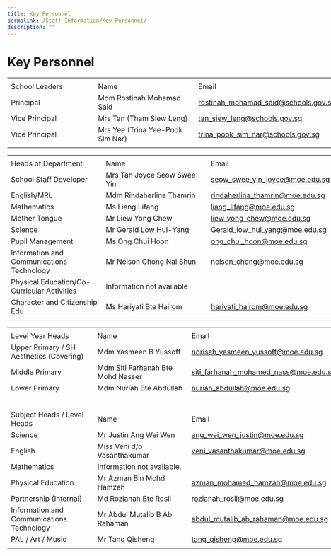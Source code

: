 ```yaml
---
title: Key Personnel
permalink: /Staff-Information/Key-Personnel/
description: ""
---
```

Key Personnel
=============

<table border="0" cellpadding="0" cellspacing="0" width="750" style="border-collapse:
 collapse;width:563pt"><colgroup><col width="215" style="mso-width-source:userset;mso-width-alt:7862;width:161pt"> <col width="250" style="mso-width-source:userset;mso-width-alt:9142;width:188pt"> <col width="285" style="mso-width-source:userset;mso-width-alt:10422;width:214pt"></colgroup><tbody><tr height="7" style="mso-height-source:userset;height:5.25pt"><td height="7" width="215" style="height:5.25pt;width:161pt"></td><td width="250" style="width:188pt"></td><td width="285" style="width:214pt"></td></tr><tr height="21" style="height:15.75pt"><td height="21" class="xl70" style="height:15.75pt">School Leaders</td><td class="xl67" style="border-left:none">Name</td><td class="xl72" style="border-left:none">Email</td></tr><tr height="21" style="height:15.75pt"><td height="21" class="xl71" style="height:15.75pt;border-top:none">Principal</td><td class="xl68" style="border-top:none;border-left:none">Mdm Rostinah Mohamad Said&nbsp;</td><td class="xl69" style="border-top:none;border-left:none"><a href="mailto:rostinah_mohamad_said@schools.gov.sg">rostinah_mohamad_said@schools.gov.sg</a></td></tr><tr height="21" style="height:15.75pt"><td height="21" class="xl71" style="height:15.75pt;border-top:none">Vice Principal</td><td class="xl68" style="border-top:none;border-left:none">Mrs Tan (Tham Siew Leng)</td><td class="xl69" style="border-top:none;border-left:none"><a href="mailto:tan_siew_leng@schools.gov.sg">tan_siew_leng@schools.gov.sg</a></td></tr><tr height="21" style="height:15.75pt"><td height="21" class="xl71" style="height:15.75pt;border-top:none">Vice Principal</td><td class="xl68" style="border-top:none;border-left:none">Mrs Yee (Trina Yee-Pook Sim Nar)</td><td class="xl69" style="border-top:none;border-left:none"><a href="mailto:trina_pook_sim_nar@schools.gov.sg">trina_pook_sim_nar@schools.gov.sg</a></td></tr><tr height="6" style="mso-height-source:userset;height:4.5pt"><td height="6" style="height:4.5pt"></td><td></td><td class="xl66"></td></tr></tbody></table>
 
 
<table border="0" cellpadding="0" cellspacing="0" width="750" style="border-collapse:
 collapse;width:563pt"><colgroup><col width="215" style="mso-width-source:userset;mso-width-alt:7862;width:161pt"> <col width="250" style="mso-width-source:userset;mso-width-alt:9142;width:188pt"> <col width="285" style="mso-width-source:userset;mso-width-alt:10422;width:214pt"></colgroup><tbody><tr height="4" style="mso-height-source:userset;height:3.0pt"><td height="4" width="215" style="height:3.0pt;width:161pt"></td><td width="250" style="width:188pt"></td><td width="285" style="width:214pt"></td></tr><tr height="21" style="height:15.75pt"><td height="21" class="xl71" style="height:15.75pt">Heads of Department</td><td class="xl67" style="border-left:none">Name</td><td class="xl73" style="border-left:none">Email</td></tr><tr height="21" style="height:15.75pt"><td height="21" class="xl72" style="height:15.75pt;border-top:none">School Staff Developer</td><td class="xl68" style="border-top:none;border-left:none">Mrs Tan Joyce Seow Swee Yin</td><td class="xl70" style="border-top:none;border-left:none"><a href="mailto:seow_swee_yin_joyce@moe.edu.sg">seow_swee_yin_joyce@moe.edu.sg</a></td></tr><tr height="21" style="height:15.75pt"><td height="21" class="xl72" style="height:15.75pt;border-top:none">English/MRL</td><td class="xl69" width="250" style="border-top:none;border-left:none;width:188pt">Mdm Rindaherlina Thamrin<span style="mso-spacerun:yes">&nbsp;</span></td><td class="xl70" style="border-top:none;border-left:none"><a href="mailto:rindaherlina_thamrin@moe.edu.sg">rindaherlina_thamrin@moe.edu.sg</a></td></tr><tr height="21" style="height:15.75pt"><td height="21" class="xl72" style="height:15.75pt;border-top:none">Mathematics</td><td class="xl68" style="border-top:none;border-left:none">Ms Liang Lifang</td><td class="xl70" style="border-top:none;border-left:none"><a href="mailto:liang_lifang@moe.edu.sg">liang_lifang@moe.edu.sg</a></td></tr><tr height="21" style="height:15.75pt"><td height="21" class="xl72" style="height:15.75pt;border-top:none">Mother Tongue</td><td class="xl68" style="border-top:none;border-left:none">Mr Liew Yong Chew</td><td class="xl70" style="border-top:none;border-left:none"><a href="mailto:liew_yong_chew@moe.edu.sg">liew_yong_chew@moe.edu.sg</a></td></tr><tr height="21" style="height:15.75pt"><td height="21" class="xl72" style="height:15.75pt;border-top:none">Science</td><td class="xl68" style="border-top:none;border-left:none">Mr Gerald Low Hui-Yang<span style="mso-spacerun:yes">&nbsp;</span></td><td class="xl70" style="border-top:none;border-left:none"><a href="mailto:Gerald_low_hui_yang@moe.edu.sg">Gerald_low_hui_yang@moe.edu.sg</a></td></tr><tr height="21" style="height:15.75pt"><td height="21" class="xl72" style="height:15.75pt;border-top:none">Pupil Management</td><td class="xl68" style="border-top:none;border-left:none">Ms Ong Chui Hoon</td><td class="xl70" style="border-top:none;border-left:none"><a href="mailto:ong_chui_hoon@moe.edu.sg">ong_chui_hoon@moe.edu.sg</a></td></tr><tr height="41" style="height:30.75pt"><td height="41" class="xl75" width="215" style="height:30.75pt;border-top:none;
  width:161pt">Information and Communications Technology</td><td class="xl68" style="border-top:none;border-left:none">Mr Nelson Chong Nai Shun</td><td class="xl70" style="border-top:none;border-left:none"><a href="mailto:nelson_chong@moe.edu.sg">nelson_chong@moe.edu.sg</a></td></tr><tr height="41" style="height:30.75pt"><td height="41" class="xl75" width="215" style="height:30.75pt;border-top:none;
  width:161pt">Physical Education/Co-Curricular Activities</td><td colspan="2" class="xl73" style="border-left:none">Information not available</td></tr><tr height="21" style="height:15.75pt"><td height="21" class="xl75" width="215" style="height:15.75pt;border-top:none;
  width:161pt">Character and Citizenship Edu</td><td class="xl68" style="border-top:none;border-left:none">Ms Hariyati Bte Hairom</td><td class="xl70" style="border-top:none;border-left:none"><a href="mailto:hariyati_hairom@moe.edu.sg">hariyati_hairom@moe.edu.sg</a></td></tr><tr height="5" style="mso-height-source:userset;height:3.75pt"><td height="5" style="height:3.75pt"></td><td></td><td class="xl66"></td></tr></tbody></table>
	

<table border="0" cellpadding="0" cellspacing="0" width="750" style="border-collapse:
 collapse;width:563pt"><colgroup><col width="215" style="mso-width-source:userset;mso-width-alt:7862;width:161pt"> <col width="250" style="mso-width-source:userset;mso-width-alt:9142;width:188pt"> <col width="285" style="mso-width-source:userset;mso-width-alt:10422;width:214pt"></colgroup><tbody><tr height="5" style="mso-height-source:userset;height:3.75pt"><td height="5" width="215" style="height:3.75pt;width:161pt"></td><td width="250" style="width:188pt"></td><td width="285" style="width:214pt"></td></tr><tr height="21" style="height:15.75pt"><td height="21" class="xl71" style="height:15.75pt">Level Year Heads</td><td class="xl67" style="border-left:none">Name</td><td class="xl73" style="border-left:none">Email</td></tr><tr height="41" style="height:30.75pt"><td height="41" class="xl75" width="215" style="height:30.75pt;border-top:none;
  width:161pt">Upper Primary / SH Aesthetics (Covering)</td><td class="xl68" style="border-top:none;border-left:none">Mdm Yasmeen B Yussoff</td><td class="xl70" style="border-top:none;border-left:none"><a href="mailto:norisah_yasmeen_yussoff@moe.edu.sg">norisah_yasmeen_yussoff@moe.edu.sg</a></td></tr><tr height="21" style="height:15.75pt"><td height="21" class="xl72" style="height:15.75pt;border-top:none">Middle Primary</td><td class="xl68" style="border-top:none;border-left:none">Mdm Siti Farhanah Bte Mohd Nasser<span style="mso-spacerun:yes">&nbsp;</span></td><td class="xl70" style="border-top:none;border-left:none"><a href="mailto:siti_farhanah_mohamed_nass@moe.edu.sg">siti_farhanah_mohamed_nass@moe.edu.sg</a></td></tr><tr height="21" style="height:15.75pt"><td height="21" class="xl72" style="height:15.75pt;border-top:none">Lower Primary</td><td class="xl68" style="border-top:none;border-left:none">Mdm Nuriah Bte Abdullah</td><td class="xl70" style="border-top:none;border-left:none"><a href="mailto:nuriah_abdullah@moe.edu.sg">nuriah_abdullah@moe.edu.sg</a></td></tr><tr height="8" style="mso-height-source:userset;height:6.0pt"><td height="8" style="height:6.0pt"></td><td></td><td class="xl66"></td></tr><tr height="20" style="height:15.0pt"><td height="20" style="height:15.0pt"></td><td></td><td class="xl66"></td></tr><tr height="4" style="mso-height-source:userset;height:3.0pt"><td height="4" style="height:3.0pt"></td><td></td><td></td></tr><tr height="21" style="height:15.75pt"><td height="21" class="xl71" style="height:15.75pt">Subject Heads / Level Heads</td><td class="xl67" style="border-left:none">Name</td><td class="xl73" style="border-left:none">Email</td></tr><tr height="21" style="height:15.75pt"><td height="21" class="xl72" style="height:15.75pt;border-top:none">Science</td><td class="xl68" style="border-top:none;border-left:none">Mr Justin Ang Wei Wen</td><td class="xl70" style="border-top:none;border-left:none"><a href="mailto:ang_wei_wen_justin@moe.edu.sg">ang_wei_wen_justin@moe.edu.sg</a></td></tr><tr height="21" style="height:15.75pt"><td height="21" class="xl72" style="height:15.75pt;border-top:none">English</td><td class="xl68" style="border-top:none;border-left:none">Miss Veni d/o Vasanthakumar</td><td class="xl70" style="border-top:none;border-left:none"><a href="mailto:veni_vasanthakumar@moe.edu.sg">veni_vasanthakumar@moe.edu.sg</a></td></tr><tr height="21" style="height:15.75pt"><td height="21" class="xl72" style="height:15.75pt;border-top:none">Mathematics</td><td colspan="2" class="xl73" style="border-left:none">Information not available.</td></tr><tr height="21" style="height:15.75pt"><td height="21" class="xl72" style="height:15.75pt;border-top:none">Physical Education</td><td class="xl68" style="border-top:none;border-left:none">Mr Azman Bin Mohd Hamzah</td><td class="xl70" style="border-top:none;border-left:none"><a href="mailto:azman_mohamed_hamzah@moe.edu.sg">azman_mohamed_hamzah@moe.edu.sg</a></td></tr><tr height="21" style="height:15.75pt"><td height="21" class="xl72" style="height:15.75pt;border-top:none">Partnership (Internal)</td><td class="xl69" width="250" style="border-top:none;border-left:none;width:188pt">Md Rozianah Bte Rosli</td><td class="xl70" style="border-top:none;border-left:none"><a href="mailto:rozianah_rosli@moe.edu.sg">rozianah_rosli@moe.edu.sg</a></td></tr><tr height="41" style="height:30.75pt"><td height="41" class="xl75" width="215" style="height:30.75pt;border-top:none;
  width:161pt">Information and Communications Technology</td><td class="xl68" style="border-top:none;border-left:none">Mr Abdul Mutalib B Ab Rahaman<span style="mso-spacerun:yes">&nbsp;</span></td><td class="xl70" style="border-top:none;border-left:none"><a href="mailto:abdul_mutalib_ab_rahaman@moe.edu.sg">abdul_mutalib_ab_rahaman@moe.edu.sg</a></td></tr><tr height="21" style="height:15.75pt"><td height="21" class="xl72" style="height:15.75pt;border-top:none">PAL / Art / Music</td><td class="xl68" style="border-top:none;border-left:none">Mr Tang Qisheng</td><td class="xl70" style="border-top:none;border-left:none"><a href="mailto:tang_qisheng@moe.edu.sg">tang_qisheng@moe.edu.sg</a></td></tr><tr height="6" style="mso-height-source:userset;height:4.5pt"><td height="6" style="height:4.5pt"></td><td></td><td></td></tr></tbody></table>
	
	